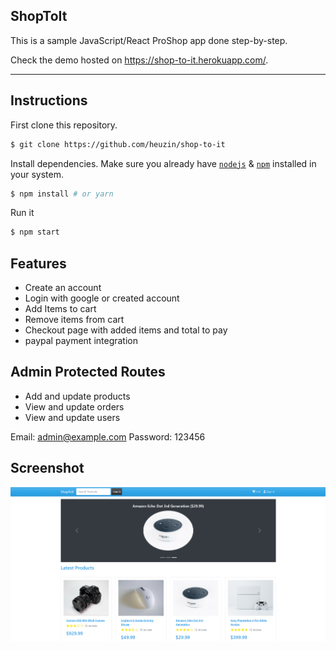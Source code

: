 ## ShopToIt

This is a sample JavaScript/React ProShop app done step-by-step.

Check the demo hosted on https://shop-to-it.herokuapp.com/.

---

## Instructions

First clone this repository.

```bash
$ git clone https://github.com/heuzin/shop-to-it
```

Install dependencies. Make sure you already have [`nodejs`](https://nodejs.org/en/) & [`npm`](https://www.npmjs.com/) installed in your system.

```bash
$ npm install # or yarn
```

Run it

```bash
$ npm start
```

## Features

- Create an account
- Login with google or created account
- Add Items to cart
- Remove items from cart
- Checkout page with added items and total to pay
- paypal payment integration

## Admin Protected Routes

- Add and update products
- View and update orders
- View and update users

Email: admin@example.com
Password: 123456

## Screenshot

![GitHub Logo](/client/public/images/shoptoitimage.png)